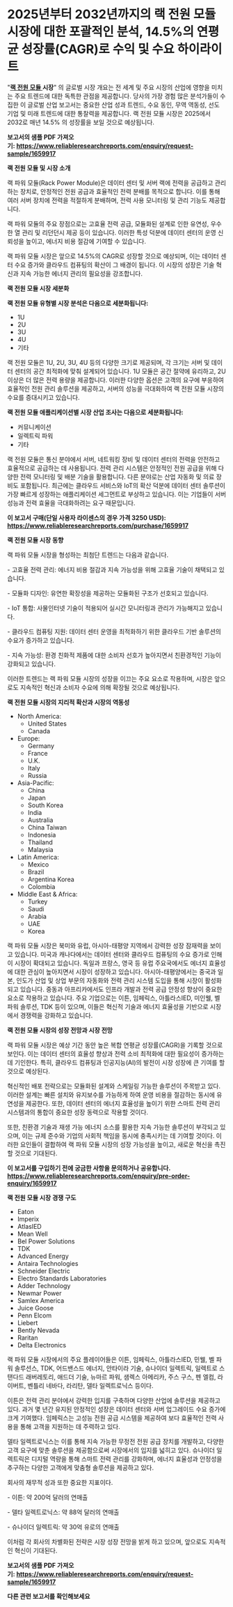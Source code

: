 <p><h1>2025년부터 2032년까지의 랙 전원 모듈 시장에 대한 포괄적인 분석, 14.5%의 연평균 성장률(CAGR)로 수익 및 수요 하이라이트</h1></p><p>"<strong><a href="https://www.reliableresearchreports.com/rack-power-module-market-r1659917?utm_campaign=105&utm_medium=7&utm_source=Github&utm_content=ia&utm_term=13042025&utm_id=rack-power-module">랙 전원 모듈&nbsp;</a></strong><strong>시장</strong>" 의 글로벌 시장 개요는 전 세계 및 주요 시장의 산업에 영향을 미치는 주요 트렌드에 대한 독특한 관점을 제공합니다. 당사의 가장 경험 많은 분석가들이 수집한 이 글로벌 산업 보고서는 중요한 산업 성과 트렌드, 수요 동인, 무역 역동성, 선도 기업 및 미래 트렌드에 대한 통찰력을 제공합니다. 랙 전원 모듈 시장은 2025에서 2032로 매년 14.5% 의 성장률을 보일 것으로 예상됩니다.&nbsp;</p>
<p><strong>보고서의 샘플 PDF 가져오기:&nbsp;<a href="https://www.reliableresearchreports.com/enquiry/request-sample/1659917?utm_campaign=105&utm_medium=7&utm_source=Github&utm_content=ia&utm_term=13042025&utm_id=rack-power-module">https://www.reliableresearchreports.com/enquiry/request-sample/1659917</a></strong></p>
<p><strong>랙 전원 모듈 및 시장 소개</strong></p>
<p><p>랙 파워 모듈(Rack Power Module)은 데이터 센터 및 서버 랙에 전력을 공급하고 관리하는 장치로, 안정적인 전원 공급과 효율적인 전력 분배를 목적으로 합니다. 이를 통해 여러 서버 장치에 전력을 적절하게 분배하며, 전력 사용 모니터링 및 관리 기능도 제공합니다. </p><p>랙 파워 모듈의 주요 장점으로는 고효율 전력 공급, 모듈화된 설계로 인한 유연성, 우수한 열 관리 및 리던던시 제공 등이 있습니다. 이러한 특성 덕분에 데이터 센터의 운영 신뢰성을 높이고, 에너지 비용 절감에 기여할 수 있습니다. </p><p>랙 파워 모듈 시장은 앞으로 14.5%의 CAGR로 성장할 것으로 예상되며, 이는 데이터 센터 수요 증가와 클라우드 컴퓨팅의 확산이 그 배경이 됩니다. 이 시장의 성장은 기술 혁신과 지속 가능한 에너지 관리의 필요성을 강조합니다.</p></p>
<p><strong>랙 전원 모듈 시장 세분화</strong></p>
<p><strong>랙 전원 모듈 유형별 시장 분석은 다음으로 세분화됩니다:</strong></p>
<p><ul><li>1U</li><li>2U</li><li>3U</li><li>4U</li><li>기타</li></ul></p>
<p><p>랙 전원 모듈은 1U, 2U, 3U, 4U 등의 다양한 크기로 제공되며, 각 크기는 서버 및 데이터 센터의 공간 최적화에 맞춰 설계되어 있습니다. 1U 모듈은 공간 절약에 유리하고, 2U 이상은 더 많은 전력 용량을 제공합니다. 이러한 다양한 옵션은 고객의 요구에 부응하여 효율적인 전원 관리 솔루션을 제공하고, 서버의 성능을 극대화하여 랙 전원 모듈 시장의 수요를 증대시키고 있습니다.</p></p>
<p><strong>랙 전원 모듈 애플리케이션별 시장 산업 조사는 다음으로 세분화됩니다:</strong></p>
<p><ul><li>커뮤니케이션</li><li>일렉트릭 파워</li><li>기타</li></ul></p>
<p><p>랙 전원 모듈은 통신 분야에서 서버, 네트워킹 장비 및 데이터 센터의 전력을 안전하고 효율적으로 공급하는 데 사용됩니다. 전력 관리 시스템은 안정적인 전원 공급을 위해 다양한 전력 모니터링 및 배분 기술을 활용합니다. 다른 분야로는 산업 자동화 및 의료 장비도 포함됩니다. 최근에는 클라우드 서비스와 IoT의 확산 덕분에 데이터 센터 솔루션이 가장 빠르게 성장하는 애플리케이션 세그먼트로 부상하고 있습니다. 이는 기업들이 서버 성능과 전력 효율을 극대화하려는 요구 때문입니다.</p></p>
<p><strong>이 보고서 구매(단일 사용자 라이센스의 경우 가격 3250 USD): <a href="https://www.reliableresearchreports.com/purchase/1659917?utm_campaign=105&utm_medium=7&utm_source=Github&utm_content=ia&utm_term=13042025&utm_id=rack-power-module">https://www.reliableresearchreports.com/purchase/1659917</a></strong></p>
<p><strong>랙 전원 모듈 시장 동향</strong></p>
<p><p>랙 파워 모듈 시장을 형성하는 최첨단 트렌드는 다음과 같습니다.</p><p>- 고효율 전력 관리: 에너지 비용 절감과 지속 가능성을 위해 고효율 기술이 채택되고 있습니다.</p><p>- 모듈화 디자인: 유연한 확장성을 제공하는 모듈화된 구조가 선호되고 있습니다.</p><p>- IoT 통합: 사물인터넷 기술이 적용되어 실시간 모니터링과 관리가 가능해지고 있습니다.</p><p>- 클라우드 컴퓨팅 지원: 데이터 센터 운영을 최적화하기 위한 클라우드 기반 솔루션의 수요가 증가하고 있습니다.</p><p>- 지속 가능성: 환경 친화적 제품에 대한 소비자 선호가 높아지면서 친환경적인 기능이 강화되고 있습니다.</p><p>이러한 트렌드는 랙 파워 모듈 시장의 성장을 이끄는 주요 요소로 작용하며, 시장은 앞으로도 지속적인 혁신과 소비자 수요에 의해 확장될 것으로 예상됩니다.</p></p>
<p><strong>랙 전원 모듈 시장의 지리적 확산과 시장의 역동성</strong></p>
<p><ul>
    <li>
        North America:
        <ul>
            <li>United States</li>
            <li>Canada</li>
        </ul>
    </li>
    <li>
        Europe:
        <ul>
            <li>Germany</li>
            <li>France</li>
            <li>U.K.</li>
            <li>Italy</li>
            <li>Russia</li>
        </ul>
    </li>
    <li>
        Asia-Pacific:
        <ul>
            <li>China</li>
            <li>Japan</li>
            <li>South Korea</li>
            <li>India</li>
            <li>Australia</li>
            <li>China Taiwan</li>
            <li>Indonesia</li>
            <li>Thailand</li>
            <li>Malaysia</li>
        </ul>
    </li>
    <li>
        Latin America:
        <ul>
            <li>Mexico</li>
            <li>Brazil</li>
            <li>Argentina Korea</li>
            <li>Colombia</li>
        </ul>
    </li>
    <li>
        Middle East & Africa:
        <ul>
            <li>Turkey</li>
            <li>Saudi</li>
            <li>Arabia</li>
            <li>UAE</li>
            <li>Korea</li>
        </ul>
    </li>
    </ul></p>
<p><p>랙 파워 모듈 시장은 북미와 유럽, 아시아-태평양 지역에서 강력한 성장 잠재력을 보이고 있습니다. 미국과 캐나다에서는 데이터 센터와 클라우드 컴퓨팅의 수요 증가로 인해 이 시장이 확대되고 있습니다. 독일과 프랑스, 영국 등 유럽 주요국에서도 에너지 효율성에 대한 관심이 높아지면서 시장이 성장하고 있습니다. 아시아-태평양에서는 중국과 일본, 인도가 산업 및 상업 부문의 자동화와 전력 관리 시스템 도입을 통해 시장이 활성화되고 있습니다. 중동과 아프리카에서도 인프라 개발과 전력 공급 안정성 향상이 중요한 요소로 작용하고 있습니다. 주요 기업으로는 이튼, 임페릭스, 아틀라스IED, 미인웰, 벨 파워 솔루션, TDK 등이 있으며, 이들은 혁신적 기술과 에너지 효율성을 기반으로 시장에서 경쟁력을 강화하고 있습니다.</p></p>
<p><strong>랙 전원 모듈 시장의 성장 전망과 시장 전망</strong></p>
<p><p>랙 파워 모듈 시장은 예상 기간 동안 높은 복합 연평균 성장률(CAGR)을 기록할 것으로 보인다. 이는 데이터 센터의 효율성 향상과 전력 소비 최적화에 대한 필요성이 증가하는 데 기인한다. 특히, 클라우드 컴퓨팅과 인공지능(AI)의 발전이 시장 성장에 큰 기여를 할 것으로 예상된다.</p><p>혁신적인 배포 전략으로는 모듈화된 설계와 스케일링 가능한 솔루션이 주목받고 있다. 이러한 설계는 빠른 설치와 유지보수를 가능하게 하여 운영 비용을 절감하는 동시에 유연성을 제공한다. 또한, 데이터 센터의 에너지 효율성을 높이기 위한 스마트 전력 관리 시스템과의 통합이 중요한 성장 동력으로 작용할 것이다.</p><p>또한, 친환경 기술과 재생 가능 에너지 소스를 활용한 지속 가능한 솔루션이 부각되고 있으며, 이는 규제 준수와 기업의 사회적 책임을 동시에 충족시키는 데 기여할 것이다. 이러한 요인들이 결합하여 랙 파워 모듈 시장의 성장 가능성을 높이고, 새로운 혁신을 촉진할 것으로 기대된다.</p></p>
<p><strong>이 보고서를 구입하기 전에 궁금한 사항을 문의하거나 공유합니다. <a href="https://www.reliableresearchreports.com/enquiry/pre-order-enquiry/1659917?utm_campaign=105&utm_medium=7&utm_source=Github&utm_content=ia&utm_term=13042025&utm_id=rack-power-module">https://www.reliableresearchreports.com/enquiry/pre-order-enquiry/1659917</a></strong></p>
<p><strong>랙 전원 모듈 시장 경쟁 구도</strong></p>
<p><ul><li>Eaton</li><li>Imperix</li><li>AtlasIED</li><li>Mean Well</li><li>Bel Power Solutions</li><li>TDK</li><li>Advanced Energy</li><li>Antaira Technologies</li><li>Schneider Electric</li><li>Electro Standards Laboratories</li><li>Adder Technology</li><li>Newmar Power</li><li>Samlex America</li><li>Juice Goose</li><li>Penn Elcom</li><li>Liebert</li><li>Bently Nevada</li><li>Raritan</li><li>Delta Electronics</li></ul></p>
<p><p>랙 파워 모듈 시장에서의 주요 플레이어들은 이튼, 임페릭스, 아틀라스IED, 민웰, 벨 파워 솔루션스, TDK, 어드밴스드 에너지, 안타이라 기술, 슈나이더 일렉트릭, 일렉트로 스탠다드 래버레토리, 애드더 기술, 뉴마르 파워, 샘렉스 아메리카, 주스 구스, 펜 엘컴, 라이버트, 벤틀리 네바다, 라리탄, 델타 일렉트로닉스 등이다. </p><p>이튼은 전력 관리 분야에서 강력한 입지를 구축하며 다양한 산업에 솔루션을 제공하고 있다. 과거 몇 년간 유지된 안정적인 성장은 데이터 센터와 서버 업그레이드 수요 증가에 크게 기여했다. 임페릭스는 고성능 전원 공급 시스템을 제공하여 보다 효율적인 전력 사용을 통해 고객을 지원하는 데 주력하고 있다.</p><p>델타 일렉트로닉스는 이를 통해 지속 가능한 무정전 전원 공급 장치를 개발하고, 다양한 고객 요구에 맞춘 솔루션을 제공함으로써 시장에서의 입지를 넓히고 있다. 슈나이더 일렉트릭은 디지털 역량을 통해 스마트 전력 관리를 강화하며, 에너지 효율성과 안정성을 추구하는 다양한 고객에게 맞춤형 솔루션을 제공하고 있다. </p><p>회사의 재무적 성과 또한 중요한 지표이다. </p><p>- 이튼: 약 200억 달러의 연매출</p><p>- 델타 일렉트로닉스: 약 88억 달러의 연매출</p><p>- 슈나이더 일렉트릭: 약 30억 유로의 연매출</p><p>이처럼 각 회사의 차별화된 전략은 시장 성장 전망을 밝게 하고 있으며, 앞으로도 지속적인 혁신이 기대된다.</p></p>
<p><strong>보고서의 샘플 PDF 가져오기:&nbsp;<a href="https://www.reliableresearchreports.com/enquiry/request-sample/1659917?utm_campaign=105&utm_medium=7&utm_source=Github&utm_content=ia&utm_term=13042025&utm_id=rack-power-module">https://www.reliableresearchreports.com/enquiry/request-sample/1659917</a></strong></p>
<p><strong></strong></p>
<p><strong></strong></p>
<p><strong></strong></p>
<p><strong></strong></p>
<p><strong>다른 관련 보고서를 확인해보세요</strong></p>
<p><strong><p></p><p></p><p></p></strong></p>
<p></p>